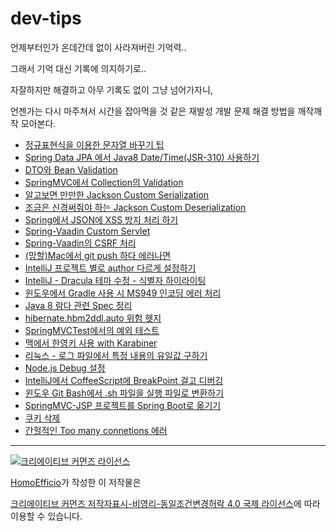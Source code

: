 # dev-tips

언제부터인가 온데간데 없이 사라져버린 기억력..

그래서 기억 대신 기록에 의지하기로..

자잘하지만 해결하고 아무 기록도 없이 그냥 넘어가자니,

언젠가는 다시 마주쳐서 시간을 잡아먹을 것 같은 재발성 개발 문제 해결 방법을 깨작깨작 모아본다.

- [정규표현식을 이용한 문자열 바꾸기 팁](https://github.com/HomoEfficio/dev-tips/blob/master/%EC%A0%95%EA%B7%9C%ED%91%9C%ED%98%84%EC%8B%9D%EC%9D%84%20%EC%9D%B4%EC%9A%A9%ED%95%9C%20%EB%AC%B8%EC%9E%90%EC%97%B4%20%EB%B0%94%EA%BE%B8%EA%B8%B0%20%ED%8C%81.md)
- [Spring Data JPA 에서 Java8 Date/Time(JSR-310) 사용하기](https://github.com/HomoEfficio/dev-tips/blob/master/Spring%20Data%20JPA%20%EC%97%90%EC%84%9C%20Java8%20Date-Time(JSR-310)%20%EC%82%AC%EC%9A%A9%ED%95%98%EA%B8%B0.md)
- [DTO와 Bean Validation](https://github.com/HomoEfficio/dev-tips/blob/master/DTO%EC%99%80%20Bean%20Validation.md)
- [SpringMVC에서 Collection의 Validation](https://github.com/HomoEfficio/dev-tips/blob/master/SpringMVC%EC%97%90%EC%84%9C%20Collection%EC%9D%98%20Validation.md)
- [알고보면 만만한 Jackson Custom Serialization](https://github.com/HomoEfficio/dev-tips/blob/master/%EC%95%8C%EA%B3%A0%EB%B3%B4%EB%A9%B4%20%EB%A7%8C%EB%A7%8C%ED%95%9C%20Jackson%20Custom%20Serializer.md)
- [조금은 신경써줘야 하는 Jackson Custom Deserialization](https://github.com/HomoEfficio/dev-tips/blob/master/%EC%A1%B0%EA%B8%88%EC%9D%80%20%EC%8B%A0%EA%B2%BD%EC%8D%A8%EC%A4%98%EC%95%BC%20%ED%95%98%EB%8A%94%20Jackson%20Custom%20Deserialization.md)
- [Spring에서 JSON에 XSS 방지 처리 하기](https://github.com/HomoEfficio/dev-tips/blob/master/Spring%EC%97%90%EC%84%9C%20JSON%EC%97%90%20XSS%20%EB%B0%A9%EC%A7%80%20%EC%B2%98%EB%A6%AC%20%ED%95%98%EA%B8%B0.md)
- [Spring-Vaadin Custom Servlet](https://github.com/HomoEfficio/dev-tips/blob/master/Spring-Vaadin%20Custom%20Servlet.md)
- [Spring-Vaadin의 CSRF 처리](https://github.com/HomoEfficio/dev-tips/blob/master/Spring-Vaadin%EC%9D%98%20CSRF%20%EC%B2%98%EB%A6%AC.md)
- [(망할)Mac에서 git push 하다 에러나면](https://github.com/HomoEfficio/dev-tips/blob/master/(%EB%A7%9D%ED%95%A0)Mac%EC%97%90%EC%84%9C%20git%20push%20%ED%95%98%EB%8B%A4%20%EC%97%90%EB%9F%AC%EB%82%98%EB%A9%B4.md)
- [IntelliJ 프로젝트 별로 author 다르게 설정하기](https://github.com/HomoEfficio/dev-tips/blob/master/IntelliJ%20%ED%94%84%EB%A1%9C%EC%A0%9D%ED%8A%B8%20%EB%B3%84%EB%A1%9C%20author%20%EB%8B%A4%EB%A5%B4%EA%B2%8C%20%EC%84%A4%EC%A0%95%ED%95%98%EA%B8%B0.md)
- [IntelliJ - Dracula 테마 수정 - 식별자 하이라이팅](https://github.com/HomoEfficio/dev-tips/blob/master/IntelliJ%20-%20Dracula%20%ED%85%8C%EB%A7%88%20%EC%88%98%EC%A0%95%20-%20%EC%8B%9D%EB%B3%84%EC%9E%90%20%ED%95%98%EC%9D%B4%EB%9D%BC%EC%9D%B4%ED%8C%85.md)
- [윈도우에서 Gradle 사용 시 MS949 인코딩 에러 처리](https://github.com/HomoEfficio/dev-tips/blob/master/%EC%9C%88%EB%8F%84%EC%9A%B0%EC%97%90%EC%84%9C%20Gradle%20%EC%82%AC%EC%9A%A9%20%EC%8B%9C%20MS949%20%EC%9D%B8%EC%BD%94%EB%94%A9%20%EC%97%90%EB%9F%AC%20%EC%B2%98%EB%A6%AC.md)
- [Java 8 람다 관련 Spec 정리](https://github.com/HomoEfficio/dev-tips/blob/master/Java%208%20%EB%9E%8C%EB%8B%A4%20%EA%B4%80%EB%A0%A8%20Spec%20%EC%A0%95%EB%A6%AC.md)
- [hibernate.hbm2ddl.auto 위험 헷지](https://github.com/HomoEfficio/dev-tips/blob/master/hibernate.hbm2ddl.auto%20%EC%9C%84%ED%97%98%20%ED%97%B7%EC%A7%80.md)
- [SpringMVCTest에서의 예외 테스트](https://github.com/HomoEfficio/dev-tips/blob/master/SpringMVCTest%EC%97%90%EC%84%9C%EC%9D%98%20%EC%98%88%EC%99%B8%20%ED%85%8C%EC%8A%A4%ED%8A%B8.md)
- [맥에서 한영키 사용 with Karabiner](https://github.com/HomoEfficio/dev-tips/blob/master/%EB%A7%A5%EC%97%90%EC%84%9C%20%ED%95%9C%EC%98%81%ED%82%A4%20%EC%82%AC%EC%9A%A9%20with%20Karabiner.md)
- [리눅스 - 로그 파일에서 특정 내용의 유일값 구하기](https://github.com/HomoEfficio/dev-tips/blob/master/%EB%A6%AC%EB%88%85%EC%8A%A4%20-%20%EB%A1%9C%EA%B7%B8%20%ED%8C%8C%EC%9D%BC%EC%97%90%EC%84%9C%20%ED%8A%B9%EC%A0%95%20%EB%82%B4%EC%9A%A9%EC%9D%98%20%EC%9C%A0%EC%9D%BC%EA%B0%92%20%EA%B5%AC%ED%95%98%EA%B8%B0.md)
- [Node.js Debug 설정](https://github.com/HomoEfficio/dev-tips/blob/master/Node.js%20Debug%20%EC%84%A4%EC%A0%95.md)
- [IntelliJ에서 CoffeeScript에 BreakPoint 걸고 디버깅](https://github.com/HomoEfficio/dev-tips/blob/master/IntelliJ%EC%97%90%EC%84%9C%20CoffeeScript%EC%97%90%20BreakPoint%20%EA%B1%B8%EA%B3%A0%20%EB%94%94%EB%B2%84%EA%B9%85.md)
- [윈도우 Git Bash에서 .sh 파일을 실행 파일로 변환하기](https://github.com/HomoEfficio/dev-tips/blob/master/%EC%9C%88%EB%8F%84%EC%9A%B0%20Git%20Bash%EC%97%90%EC%84%9C%20.sh%20%ED%8C%8C%EC%9D%BC%EC%9D%84%20%EC%8B%A4%ED%96%89%20%ED%8C%8C%EC%9D%BC%EB%A1%9C%20%EB%B3%80%ED%99%98%20%ED%95%98%EA%B8%B0.md)
- [SpringMVC-JSP 프로젝트를 Spring Boot로 옮기기](https://github.com/HomoEfficio/dev-tips/blob/master/SpringMVC-JSP%20%ED%94%84%EB%A1%9C%EC%A0%9D%ED%8A%B8%EB%A5%BC%20SpringBoot%EB%A1%9C%20%EC%98%AE%EA%B8%B0%EA%B8%B0.md)
- [쿠키 삭제](https://github.com/HomoEfficio/dev-tips/blob/master/%EC%BF%A0%ED%82%A4%20%EC%82%AD%EC%A0%9C.md)
- [간헐적인 Too many connetions 에러](https://github.com/HomoEfficio/dev-tips/blob/master/%EA%B0%84%ED%97%90%EC%A0%81%EC%9D%B8%20Too%20many%20connections%20%EC%97%90%EB%9F%AC.md)


----
<a rel="license" href="http://creativecommons.org/licenses/by-nc-sa/4.0/"><img alt="크리에이티브 커먼즈 라이선스" style="border-width:0" src="https://i.creativecommons.org/l/by-nc-sa/4.0/88x31.png" /></a>

<a href='https://www.facebook.com/hanmomhanda' target='_blank'>HomoEfficio</a>가 작성한 이 저작물은

<a rel="license" href="http://creativecommons.org/licenses/by-nc-sa/4.0/">크리에이티브 커먼즈 저작자표시-비영리-동일조건변경허락 4.0 국제 라이선스</a>에 따라 이용할 수 있습니다.
